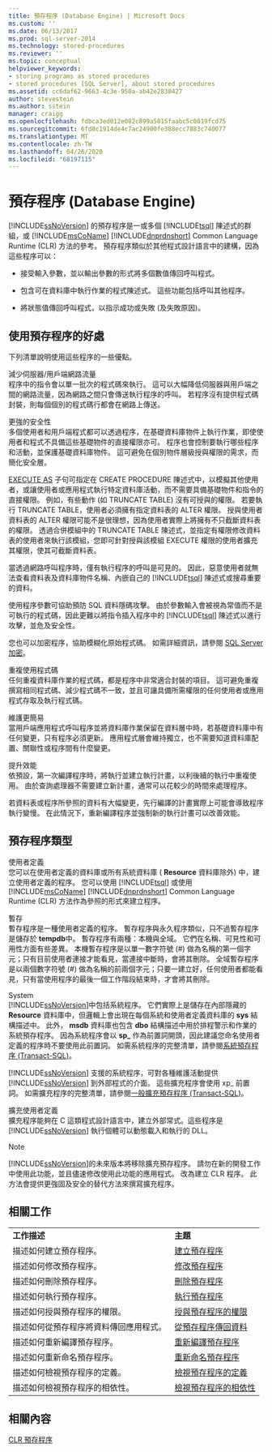 ```yaml
---
title: 預存程序 (Database Engine) | Microsoft Docs
ms.custom: ''
ms.date: 06/13/2017
ms.prod: sql-server-2014
ms.technology: stored-procedures
ms.reviewer: ''
ms.topic: conceptual
helpviewer_keywords:
- storing programs as stored procedures
- stored procedures [SQL Server], about stored procedures
ms.assetid: cc6daf62-9663-4c3e-950a-ab42e2830427
author: stevestein
ms.author: sstein
manager: craigg
ms.openlocfilehash: fdbca3ed012e082c899a5015faabc5c0019fcd75
ms.sourcegitcommit: 6fd8c1914de4c7ac24900fe388ecc7883c740077
ms.translationtype: MT
ms.contentlocale: zh-TW
ms.lasthandoff: 04/26/2020
ms.locfileid: "68197115"
---
```

# <a name="stored-procedures-database-engine"></a>預存程序 (Database Engine)
  [!INCLUDE[ssNoVersion](../../includes/ssnoversion-md.md)] 的預存程序是一或多個 [!INCLUDE[tsql](../../includes/tsql-md.md)] 陳述式的群組，或 [!INCLUDE[msCoName](../../includes/msconame-md.md)] [!INCLUDE[dnprdnshort](../../includes/dnprdnshort-md.md)] Common Language Runtime (CLR) 方法的參考。 預存程序類似於其他程式設計語言中的建構，因為這些程序可以：  
  
-   接受輸入參數，並以輸出參數的形式將多個數值傳回呼叫程式。  
  
-   包含可在資料庫中執行作業的程式陳述式。 這些功能包括呼叫其他程序。  
  
-   將狀態值傳回呼叫程式，以指示成功或失敗 (及失敗原因)。  
  
## <a name="benefits-of-using-stored-procedures"></a>使用預存程序的好處  
 下列清單說明使用這些程序的一些優點。  
  
 減少伺服器/用戶端網路流量  
 程序中的指令會以單一批次的程式碼來執行。 這可以大幅降低伺服器與用戶端之間的網路流量，因為網路之間只會傳送執行程序的呼叫。 若程序沒有提供程式碼封裝，則每個個別的程式碼行都會在網路上傳送。  
  
 更強的安全性  
 多個使用者和用戶端程式都可以透過程序，在基礎資料庫物件上執行作業，即使使用者和程式不具備這些基礎物件的直接權限亦可。 程序也會控制要執行哪些程序和活動，並保護基礎資料庫物件。 這可避免在個別物件層級授與權限的需求，而簡化安全層。  
  
 [EXECUTE AS](/sql/t-sql/statements/execute-as-clause-transact-sql) 子句可指定在 CREATE PROCEDURE 陳述式中，以模擬其他使用者，或讓使用者或應用程式執行特定資料庫活動，而不需要具備基礎物件和指令的直接權限。 例如，有些動作 (如 TRUNCATE TABLE) 沒有可授與的權限。 若要執行 TRUNCATE TABLE，使用者必須擁有指定資料表的 ALTER 權限。 授與使用者資料表的 ALTER 權限可能不是很理想，因為使用者實際上將擁有不只截斷資料表的權限。 透過合併模組中的 TRUNCATE TABLE 陳述式，並指定有權限修改資料表的使用者來執行該模組，您即可針對授與該模組 EXECUTE 權限的使用者擴充其權限，使其可截斷資料表。  
  
 當透過網路呼叫程序時，僅有執行程序的呼叫是可見的。 因此，惡意使用者就無法查看資料表及資料庫物件名稱、內嵌自己的 [!INCLUDE[tsql](../../includes/tsql-md.md)] 陳述式或搜尋重要的資料。  
  
 使用程序參數可協助預防 SQL 資料隱碼攻擊。 由於參數輸入會被視為常值而不是可執行的程式碼，因此更難以將指令插入程序中的 [!INCLUDE[tsql](../../includes/tsql-md.md)] 陳述式以進行攻擊，並危及安全性。  
  
 您也可以加密程序，協助模糊化原始程式碼。 如需詳細資訊，請參閱 [SQL Server 加密](../security/encryption/sql-server-encryption.md)。  
  
 重複使用程式碼  
 任何重複資料庫作業的程式碼，都是程序中非常適合封裝的項目。 這可避免重複撰寫相同程式碼、減少程式碼不一致，並且可讓具備所需權限的任何使用者或應用程式存取及執行程式碼。  
  
 維護更簡易  
 當用戶端應用程式呼叫程序並將資料庫作業保留在資料層中時，若基礎資料庫中有任何變更，只有程序必須更新。 應用程式層會維持獨立，也不需要知道資料庫配置、關聯性或程序間有什麼變更。  
  
 提升效能  
 依預設，第一次編譯程序時，將執行並建立執行計畫，以利後續的執行中重複使用。 由於查詢處理器不需要建立新計畫，通常可以花較少的時間來處理程序。  
  
 若資料表或程序所參照的資料有大幅變更，先行編譯的計畫實際上可能會導致程序執行變慢。 在此情況下，重新編譯程序並強制新的執行計畫可以改善效能。  
  
## <a name="types-of-stored-procedures"></a>預存程序類型  
 使用者定義  
 您可以在使用者定義的資料庫或所有系統資料庫 ( **Resource** 資料庫除外) 中，建立使用者定義的程序。 您可以使用 [!INCLUDE[tsql](../../includes/tsql-md.md)] 或使用 [!INCLUDE[msCoName](../../includes/msconame-md.md)] [!INCLUDE[dnprdnshort](../../includes/dnprdnshort-md.md)] Common Language Runtime (CLR) 方法作為參照的形式來建立程序。  
  
 暫存  
 暫存程序是一種使用者定義的程序。 暫存程序與永久程序類似，只不過暫存程序是儲存於 **tempdb**中。 暫存程序有兩種：本機與全域。 它們在名稱、可見性和可用性方面有些差異。 本機暫存程序是以單一數字符號 (#) 做為名稱的第一個字元；只有目前使用者連接才能看見，當連接中斷時，會將其刪除。 全域暫存程序是以兩個數字符號 (#) 做為名稱的前兩個字元；只要一建立好，任何使用者都能看見，只有當使用程序的最後一個工作階段結束時，才會將其刪除。  
  
 System  
 [!INCLUDE[ssNoVersion](../../includes/ssnoversion-md.md)]中包括系統程序。 它們實際上是儲存在內部隱藏的 **Resource** 資料庫中，但邏輯上會出現在每個系統和使用者定義資料庫的 **sys** 結構描述中。 此外， **msdb** 資料庫也包含 **dbo** 結構描述中用於排程警示和作業的系統預存程序。 因為系統程序會以 **sp_** 作為前置詞開頭，因此建議您命名使用者定義的程序時不要使用此前置詞。 如需系統程序的完整清單，請參閱[系統預存程序 &#40;Transact-SQL&#41;](/sql/relational-databases/system-stored-procedures/system-stored-procedures-transact-sql)。  
  
 [!INCLUDE[ssNoVersion](../../includes/ssnoversion-md.md)] 支援的系統程序，可對各種維護活動提供 [!INCLUDE[ssNoVersion](../../includes/ssnoversion-md.md)] 到外部程式的介面。 這些擴充程序會使用 xp_ 前置詞。 如需擴充程序的完整清單，請參閱[一般擴充預存程序 &#40;Transact-SQL&#41;](/sql/relational-databases/system-stored-procedures/general-extended-stored-procedures-transact-sql)。  
  
 擴充使用者定義  
 擴充程序能夠在 C 這類程式設計語言中，建立外部常式。這些程序是 [!INCLUDE[ssNoVersion](../../includes/ssnoversion-md.md)] 執行個體可以動態載入和執行的 DLL。  
  
> [!NOTE]  
>  [!INCLUDE[ssNoVersion](../../includes/ssnoversion-md.md)]的未來版本將移除擴充預存程序。 請勿在新的開發工作中使用此功能，並且儘速修改使用此功能的應用程式。 改為建立 CLR 程序。 此方法會提供更強固及安全的替代方法來撰寫擴充程序。  
  
## <a name="related-tasks"></a>相關工作  
  
|||  
|-|-|  
|**工作描述**|**主題**|  
|描述如何建立預存程序。|[建立預存程序](../stored-procedures/create-a-stored-procedure.md)|  
|描述如何修改預存程序。|[修改預存程序](../stored-procedures/modify-a-stored-procedure.md)|  
|描述如何刪除預存程序。|[刪除預存程序](../stored-procedures/delete-a-stored-procedure.md)|  
|描述如何執行預存程序。|[執行預存程序](../stored-procedures/execute-a-stored-procedure.md)|  
|描述如何授與預存程序的權限。|[授與預存程序的權限](../stored-procedures/grant-permissions-on-a-stored-procedure.md)|  
|描述如何從預存程序將資料傳回應用程式。|[從預存程序傳回資料](../stored-procedures/return-data-from-a-stored-procedure.md)|  
|描述如何重新編譯預存程序。|[重新編譯預存程序](../stored-procedures/recompile-a-stored-procedure.md)|  
|描述如何重新命名預存程序。|[重新命名預存程序](../stored-procedures/rename-a-stored-procedure.md)|  
|描述如何檢視預存程序的定義。|[檢視預存程序的定義](view-the-definition-of-a-stored-procedure.md)|  
|描述如何檢視預存程序的相依性。|[檢視預存程序的相依性](view-the-dependencies-of-a-stored-procedure.md)|  
  
## <a name="related-content"></a>相關內容  
 [CLR 預存程序](../../database-engine/dev-guide/clr-stored-procedures.md)  
  
  
